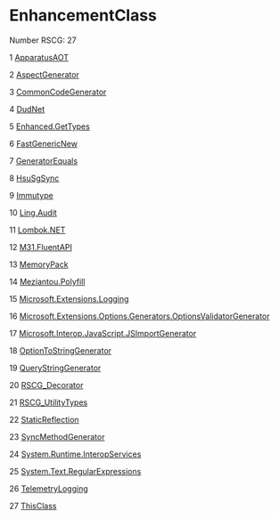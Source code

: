 <h1>EnhancementClass</h1>

Number RSCG: 27

   1 [ApparatusAOT](/docs/ApparatusAOT)

   2 [AspectGenerator](/docs/AspectGenerator)

   3 [CommonCodeGenerator](/docs/CommonCodeGenerator)

   4 [DudNet](/docs/DudNet)

   5 [Enhanced.GetTypes](/docs/Enhanced.GetTypes)

   6 [FastGenericNew](/docs/FastGenericNew)

   7 [GeneratorEquals](/docs/GeneratorEquals)

   8 [HsuSgSync](/docs/HsuSgSync)

   9 [Immutype](/docs/Immutype)

   10 [Ling.Audit](/docs/Ling.Audit)

   11 [Lombok.NET](/docs/Lombok.NET)

   12 [M31.FluentAPI](/docs/M31.FluentAPI)

   13 [MemoryPack](/docs/MemoryPack)

   14 [Meziantou.Polyfill](/docs/Meziantou.Polyfill)

   15 [Microsoft.Extensions.Logging](/docs/Microsoft.Extensions.Logging)

   16 [Microsoft.Extensions.Options.Generators.OptionsValidatorGenerator](/docs/Microsoft.Extensions.Options.Generators.OptionsValidatorGenerator)

   17 [Microsoft.Interop.JavaScript.JSImportGenerator](/docs/Microsoft.Interop.JavaScript.JSImportGenerator)

   18 [OptionToStringGenerator](/docs/OptionToStringGenerator)

   19 [QueryStringGenerator](/docs/QueryStringGenerator)

   20 [RSCG_Decorator](/docs/RSCG_Decorator)

   21 [RSCG_UtilityTypes](/docs/RSCG_UtilityTypes)

   22 [StaticReflection](/docs/StaticReflection)

   23 [SyncMethodGenerator](/docs/SyncMethodGenerator)

   24 [System.Runtime.InteropServices](/docs/System.Runtime.InteropServices)

   25 [System.Text.RegularExpressions](/docs/System.Text.RegularExpressions)

   26 [TelemetryLogging](/docs/TelemetryLogging)

   27 [ThisClass](/docs/ThisClass)
    